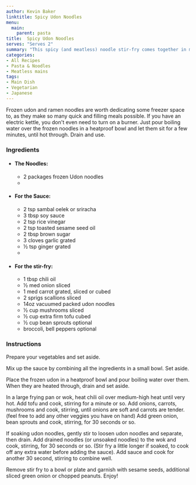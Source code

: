 ```yaml
---
author: Kevin Baker
linktitle: Spicy Udon Noodles
menu:
  main:
    parent: pasta
title:  Spicy Udon Noodles
serves: "Serves 2"
summary: "This spicy (and meatless) noodle stir-fry comes together in minutes."
categories:
- All Recipes
- Pasta & Noodles
- Meatless mains
tags: 
- Main Dish
- Vegetarian
- Japanese
---
```


Frozen udon and ramen noodles are worth dedicating some freezer space to, as they make so many quick and filling meals possible. If you have an electric kettle, you don't even need to turn on a burner. Just pour boiling water over the frozen noodles in a heatproof bowl and let them sit for a few minutes, until hot through.  Drain and use.

### Ingredients

<div class="ingredient-list">

* #### The Noodles:
  * 2 packages frozen Udon noodles  
  * 
* #### For the Sauce:  
  * 2 tsp sambal oelek or sriracha  
  * 3 tbsp soy sauce  
  * 2 tsp rice vinegar  
  * 2 tsp toasted sesame seed oil  
  * 2 tbsp brown sugar  
  * 3 cloves garlic grated  
  * ½ tsp ginger grated  
  *   
* #### For the stir-fry:
  * 1 tbsp chili oil  
  * ½ med onion sliced  
  * 1 med carrot grated, sliced or cubed  
  * 2 sprigs scallions sliced  
  * 14oz vacuumed packed udon noodles   
  * ½ cup mushrooms sliced  
  * ½ cup extra firm tofu cubed  
  * ½ cup bean sprouts optional  
  * broccoli, bell peppers optional    

</div>

### Instructions
Prepare your vegetables and set aside. 

Mix up the sauce by combining all the ingredients in a small bowl. Set aside. 

Place the frozen udon in a heatproof bowl and pour boiling water over them. When they are heated through, drain and set aside.

In a large frying pan or wok, heat chili oil over medium-high heat until very hot. Add tofu and cook, stirring for a minute or so. Add onions, carrots, mushrooms and cook, stirring, until onions are soft and carrots are tender. (feel free to add any other veggies you have on hand) Add green onion, bean sprouts and cook, stirring, for 30 seconds or so.

If soaking udon noodles, gently stir to loosen udon noodles and separate, then drain. Add drained noodles (or unsoaked noodles) to the wok and cook, stirring, for 30 seconds or so. (Stir fry a little longer if soaked, to cook off any extra water before adding the sauce). Add sauce and cook for another 30 second, stirring to combine well.

Remove stir fry to a bowl or plate and garnish with sesame seeds, additional sliced green onion or chopped peanuts. Enjoy!